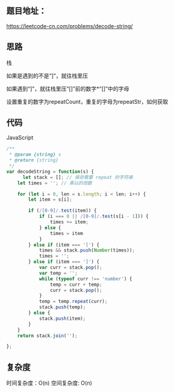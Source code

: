 ## 题目地址：

https://leetcode-cn.com/problems/decode-string/



## 思路

栈

如果是遇到的不是“]”，就往栈里压

如果遇到“]”，就往栈里压“[]”前的数字*“[]”中的字母

设置重复的数字为repeatCount，重复的字母为repeatStr，如何获取



## 代码

JavaScript

```javascript
/**
 * @param {string} s
 * @return {string}
 */
var decodeString = function(s) {
      let stack = []; // 保存需要 repeat 的字符串
    let times = ''; // 乘以的倍数

    for (let i = 0, len = s.length; i < len; i++) {
        let item = s[i];

        if (/[0-9]/.test(item)) {
            if (i === 0 || /[0-9]/.test(s[i - 1])) {
                times += item;
            } else {
                times = item
            }
        } else if (item === '[') {
            times && stack.push(Number(times));
            times = '';
        } else if (item === ']') {
            var curr = stack.pop();
            var temp = '';
            while (typeof curr !== 'number') {
                temp = curr + temp;
                curr = stack.pop();
            }
            temp = temp.repeat(curr);
            stack.push(temp);
        } else {
            stack.push(item);
        }
    }
    return stack.join('');

};
```



## 复杂度

时间复杂度：O(n)
空间复杂度: O(n)
